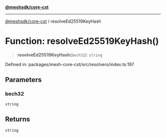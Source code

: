 [**@meshsdk/core-cst**](../README.md)

***

[@meshsdk/core-cst](../globals.md) / resolveEd25519KeyHash

# Function: resolveEd25519KeyHash()

> **resolveEd25519KeyHash**(`bech32`): `string`

Defined in: packages/mesh-core-cst/src/resolvers/index.ts:197

## Parameters

### bech32

`string`

## Returns

`string`
